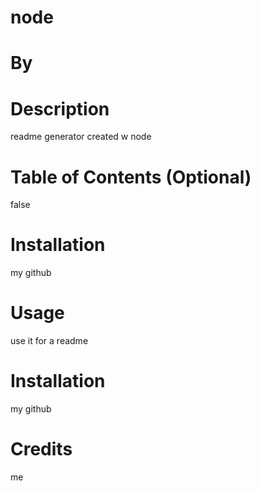 # node

# By   

# Description
 readme generator created w node

# Table of Contents (Optional)

false


# Installation

my github

# Usage

use it for a readme

# Installation

my github

# Credits

me
